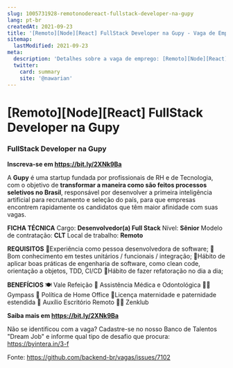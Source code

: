 ```yaml
---
slug: 1005731928-remotonodereact-fullstack-developer-na-gupy
lang: pt-br
createdAt: 2021-09-23
title: '[Remoto][Node][React] FullStack Developer na Gupy - Vaga de Emprego'
sitemap:
  lastModified: 2021-09-23
meta:
  description: 'Detalhes sobre a vaga de emprego: [Remoto][Node][React] FullStack Developer na Gupy'
  twitter:
    card: summary
    site: '@nawarian'
---
```


# [Remoto][Node][React] FullStack Developer na Gupy

### **FullStack Developer na Gupy**

**Inscreva-se em https://bit.ly/2XNk9Ba**


A **Gupy** é uma startup fundada por profissionais de RH e de Tecnologia, com o objetivo de **transformar a maneira como são feitos processos seletivos no Brasil**, responsável por desenvolver a primeira inteligência artificial para recrutamento e seleção do país, para que empresas encontrem rapidamente os candidatos que têm maior afinidade com suas vagas.


**FICHA TÉCNICA**
Cargo: **Desenvolvedor(a) Full Stack**
Nível: **Sênior**
Modelo de contratação: **CLT**
Local de trabalho: **Remoto**

**REQUISITOS**
📌Experiência como pessoa desenvolvedora de software;
📌Bom conhecimento em testes unitários / funcionais / integração;
📌Hábito de aplicar boas práticas de engenharia de software, como clean code, orientação a objetos, TDD, CI/CD
📌Hábito de fazer refatoração no dia a dia;

**BENEFÍCIOS**
🍽 Vale Refeição
🏥 Assistência Médica e Odontológica
🏋️‍♂️ Gympass
🏡 Política de Home Office
👶Licença maternidade e paternidade estendida
🧾 Auxílio Escritório Remoto
🧘‍♀️ Zenklub

**Saiba mais em https://bit.ly/2XNk9Ba**

Não se identificou com a vaga?
Cadastre-se no nosso Banco de Talentos "Dream Job" e informe qual tipo de desafio que procura: https://byintera.in/3-f

Fonte: https://github.com/backend-br/vagas/issues/7102